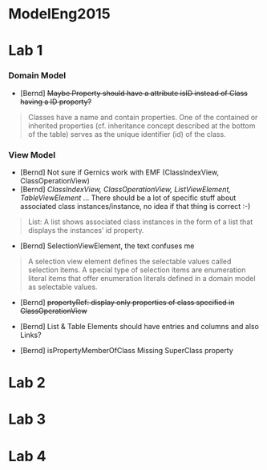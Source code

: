 # ModelEng2015

# Lab 1

### Domain Model
- [Bernd] ~~Maybe Property should have a attribute isID instead of Class having a ID property?~~

> Classes have a name and contain properties.
One of the contained or inherited properties (cf. inheritance concept described at the bottom of the table) serves as the unique identifier (id) of the class.


### View Model

- [Bernd] Not sure if Gernics work with EMF  (ClassIndexView, ClassOperationView)
- [Bernd] *ClassIndexView, ClassOperationView, ListViewElement, TableViewElement* ... There should be a lot of specific
stuff about associated class instances/instance, no idea if that thing is correct :-)

 > List: A list shows associated class instances in the form of a list that displays the instances’ id property.

- [Bernd] SelectionViewElement, the text confuses me 

 > A selection view element defines the selectable values called selection items. A special type of selection items are enumeration literal items that offer enumeration literals defined in a domain model as selectable values.

- [Bernd] ~~propertyRef: display only properties of class specified in ClassOperationView~~

- [Bernd] List & Table Elements should have entries and columns and also Links?

- [Bernd] isPropertyMemberOfClass Missing SuperClass property

# Lab 2

# Lab 3

# Lab 4
